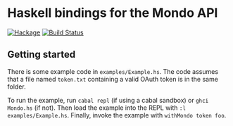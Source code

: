 # Haskell bindings for the Mondo API

[![Hackage](https://img.shields.io/hackage/v/mondo.svg?style=flat)](https://hackage.haskell.org/package/mondo)
[![Build Status](https://travis-ci.org/mbg/mondo.svg?branch=master)](https://travis-ci.org/mbg/mondo)

## Getting started

There is some example code in `examples/Example.hs`. The code assumes that a file named `token.txt` containing a valid OAuth token is in the same folder.

To run the example, run `cabal repl` (if using a cabal sandbox) or `ghci Mondo.hs` (if not). Then load the example into the REPL with `:l examples/Example.hs`. Finally, invoke the example with `withMondo token foo`.
